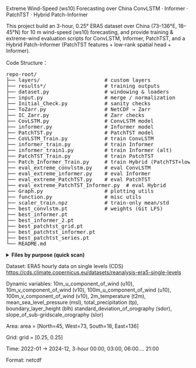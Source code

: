 Extreme Wind-Speed (ws10) Forecasting over China
ConvLSTM · Informer · PatchTST · Hybrid Patch-Informer

This project build an 3-hour, 0.25° ERA5 dataset over China (73–136°E, 18–45°N) for 10 m wind-speed (ws10) forecasting, and provide training & extreme-wind evaluation scripts 
for ConvLSTM, Informer, PatchTST, and a Hybrid Patch-Informer (PatchTST features + low-rank spatial head + Informer).

Code Structure：
<pre>
repo-root/
├── layers/                     # custom layers
├── results*/                   # training outputs
├── dataset.py                  # windowing & loaders
├── input.py                    # merge / normalization
├── Initial_Check.py            # sanity checks
├── ToZarr.py                   # NetCDF → Zarr
├── IC_Zarr.py                  # Zarr checks
├── CovLSTM.py                  # ConvLSTM model
├── informer.py                 # Informer model
├── PatchTST.py                 # PatchTST model
├── CoVLSTM_Train.py            # train ConvLSTM
├── informer_train.py           # train Informer
├── informer_train1.py          # train Informer (alt)
├── PatchTST_Train.py           # train PatchTST
├── Patch_Informer_Train.py     # train Hybrid (PatchTST+low-rank head+Informer)
├── eval_extreme_convlstm.py    # eval ConvLSTM
├── eval_extreme_informer.py    # eval Informer
├── eval_extreme_PatchTST.py    # eval PatchTST
├── eval_extreme_PatchTST_Informer.py  # eval Hybrid
├── Graph.py                    # plotting utils
├── function.py                 # misc utils
├── scaler_train.npz            # train-only mean/std
├── best_convlstm.pt            # weights (Git LFS)
├── best_informer.pt
├── best_informer_2.pt
├── best_patchtst_grid.pt
├── best_patchtst_informer.pt
├── best_patchtst_series.pt
└── README.md
</pre>


<details> <summary><b>Files by purpose (quick scan)</b></summary>

Models

CovLSTM.py, informer.py, PatchTST.py

Training

CoVLSTM_Train.py, informer_train.py, informer_train1.py,
PatchTST_Train.py, Patch_Informer_Train.py

Evaluation

eval_extreme_convlstm.py, eval_extreme_informer.py,
eval_extreme_PatchTST.py, eval_extreme_PatchTST_Informer.py

Data & Preprocessing

dataset.py, input.py, ToZarr.py, IC_Zarr.py, Initial_Check.py,
scaler_train.npz

Utilities & Outputs

Graph.py, function.py, results*/

Weights (LFS)

best_*.pt (tracked with Git LFS)

</details>

Dataset: ERA5 hourly data on single levels (CDS)
https://cds.climate.copernicus.eu/datasets/reanalysis-era5-single-levels

Dynamic variables:
10m_u_component_of_wind (u10), 10m_v_component_of_wind (v10),
100m_u_component_of_wind (u10), 100m_v_component_of_wind (v10),
2m_temperature (t2m), mean_sea_level_pressure (msl),
total_precipitation (tp), boundary_layer_height (blh)
standard_deviation_of_orography (sdor), slope_of_sub-gridscale_orography (slor)

Area: area = [North=45, West=73, South=18, East=136]

Grid: grid = [0.25, 0.25]

Time: 2022-01 → 2024-12, 3-hour 00:00, 03:00, 06:00.... 21:00

Format: netcdf
